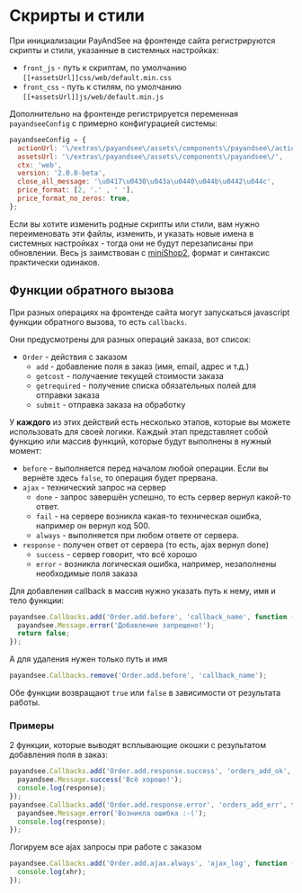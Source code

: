 # Скрирты и стили

При инициализации PayAndSee на фронтенде сайта регистрируются скрипты и стили, указанные в системных настройках:

- `front_js` - путь к скриптам, по умолчанию `[[+assetsUrl]]css/web/default.min.css`
- `front_css` - путь к стилям, по умолчанию `[[+assetsUrl]]js/web/default.min.js`

Дополнительно на фронтенде регистрируется переменная `payandseeConfig` с примерно конфигурацией системы:

```js
payandseeConfig = {
  actionUrl: '\/extras\/payandsee\/assets\/components\/payandsee\/action.php',
  assetsUrl: '\/extras\/payandsee\/assets\/components\/payandsee\/',
  ctx: 'web',
  version: '2.0.0-beta',
  close_all_message: '\u0417\u0430\u043a\u0440\u044b\u0442\u044c',
  price_format: [2, '.' , ' '],
  price_format_no_zeros: true,
};
```

Если вы хотите изменить родные скрипты или стили, вам нужно переименовать эти файлы, изменить, и указать новые имена в системных настройках - тогда они не будут перезаписаны при обновлении.
Весь js заимствован с [miniShop2][01020302], формат и синтаксис практически одинаков.

## Функции обратного вызова

При разных операциях на фронтенде сайта могут запускаться javascript функции обратного вызова, то есть `callbacks`.

Они предусмотрены для разных операций заказа, вот список:

- `Order` - действия с заказом
  - `add` - добавление поля в заказ (имя, email, адрес и т.д.)
  - `getcost` - получаение текущей стоимости заказа
  - `getrequired` - получение списка обязательных полей для отправки заказа
  - `submit` - отправка заказа на обработку

У **каждого** из этих действий есть несколько этапов, которые вы можете использовать для своей логики.
Каждый этап представляет собой функцию или массив функций, которые будут выполнены в нужный момент:

- `before` - выполняется перед началом любой операции. Если вы вернёте здесь `false`, то операция будет прервана.
- `ajax` - технический запрос на сервер
  - `done` - запрос завершён успешно, то есть сервер вернул какой-то ответ.
  - `fail` - на сервере возникла какая-то техническая ошибка, например он вернул код 500.
  - `always` - выполняется при любом ответе от сервера.
- `response` - получен ответ от сервера (то есть, ajax вернул done)
  - `success` - сервер говорит, что всё хорошо
  - `error` - возникла логическая ошибка, например, незаполнены необходимые поля заказа

Для добавления callback в массив нужно указать путь к нему, имя и тело функции:

```js
payandsee.Callbacks.add('Order.add.before', 'callback_name', function () {
  payandsee.Message.error('Добавление запрещено!');
  return false;
});
```

А для удаления нужен только путь и имя

```js
payandsee.Callbacks.remove('Order.add.before', 'callback_name');
```

Обе функции возвращают `true` или `false` в зависимости от результата работы.

### Примеры

2 функции, которые выводят всплывающие окошки с результатом добавления поля в заказ:

```js
payandsee.Callbacks.add('Order.add.response.success', 'orders_add_ok', function (response) {
  payandsee.Message.success('Всё хорошо!');
  console.log(response);
});
payandsee.Callbacks.add('Order.add.response.error', 'orders_add_err', function (response) {
  payandsee.Message.error('Возникла ошибка :-(');
  console.log(response);
});
```

Логируем все ajax запросы при работе с заказом

```js
payandsee.Callbacks.add('Order.add.ajax.always', 'ajax_log', function (xhr) {
  console.log(xhr);
});
```

[01020302]: /components/minishop2/development/scripts-and-styles

